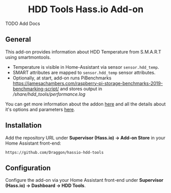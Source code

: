 <div align="center">
<h1>HDD Tools Hass.io Add-on</h1>
</div>

TODO Add Docs

## General

This add-on provides information about HDD Temperature from S.M.A.R.T using smartmontools.
- Temperature is visible in Home-Assistant via sensor `sensor.hdd_temp`.
- SMART attributes are mapped to `sensor.hdd_temp` sensor attributes.
- Optionally, at start, add-on runs PiBenchmarks https://jamesachambers.com/raspberry-pi-storage-benchmarks-2019-benchmarking-script/ and stores output in _/share/hdd_tools/performance.log_

You can get more information about the addon [here](hdd_tools/README.md) and all the details about it's options and parameters [here](hdd_tools/DOCS.md).
## Installation

Add the repository URL under **Supervisor (Hass.io) → Add-on Store** in your Home Assistant front-end:

    https://github.com/Draggon/hassio-hdd-tools

## Configuration

Configure the add-on via your Home Assistant front-end under **Supervisor (Hass.io) → Dashboard → HDD Tools**.
